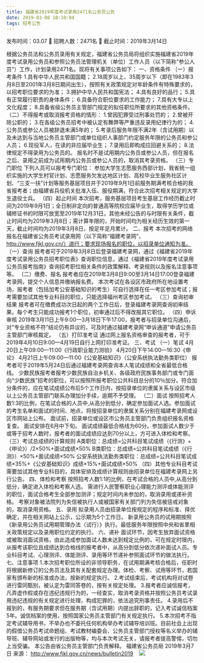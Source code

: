 ```yaml
---
title: 福建省2019年度考试录用2471名公务员公告
date: 2019-03-08 10:10:04
tags: 招考公告
---
```

发布时间：03.07   🌟   招聘人数：2471名   🌈   截止时间：2019年3月14日
<!-- more -->
根据公务员法和公务员录用有关规定，福建省公务员局将组织实施福建省2019年度考试录用公务员和参照公务员法管理机关（单位）工作人员（以下简称“参公人员”）工作，计划录用2471名。现将有关事项公告如下：
一、资格条件
（一）报考条件
1.具有中华人民共和国国籍；
2.18周岁以上、35周岁以下（即在1983年3月8日至2001年3月8日期间出生），按照有关政策规定对年龄条件有特殊要求的，以招考职位要求的为准；
3.拥护中华人民共和国宪法；
4.具有良好的品行；
5.具有正常履行职责的身体条件；
6.具备符合职位要求的工作能力；
7.具有大专以上文化程度；
8.具备省级公务员主管部门规定的拟任职位所要求的其他资格条件。
（二）不得报考或取消报考资格的情形：
1.曾因犯罪受过刑事处罚的；
2.曾被开除公职的；
3.在各级公务员招考中被认定有舞弊等严重违反录用纪律行为的；
4.公务员或参公人员被辞退未满5年的；
5.考录后服务年限不满2年（含试用期）以及未达到与当地公务员主管部门或单位组织人事部门约定服务年限的公务员和参公人员；
6.现役军人，在读的非应届毕业生；
7.录用后即构成应回避关系的；
8.法律规定不得录用为公务员的。
报名时不是试用期内公务员或参公人员，但在报名之后、录用之前成为试用期内公务员或参公人员的，取消其考录资格。
（三）专门职位
下列人员可以报考专门职位：
参加大学生志愿服务西部计划，我省统一组织实施的大学生村官计划、志愿服务欠发达地区计划、高校毕业生服务社区计划、“三支一扶”计划等服务基层项目并于2019年9月1日前服务期满考核合格的我省报考者；由福建省兵役机关批准入伍、服役期满，符合此次招考相关规定的大学生退役士兵。
（四）起止时间
本次招考，服务基层项目考生基层工作经历截止时间为2019年9月1日；全日制非定向的普通高等院校应届毕业生，取得学历学位或辅修证书的时限可放宽至2019年12月31日。其他未经公告的与时限有关条件，截止时间均为2019年3月8日；需计算年限的，开始时间均为相关经历生效的第一天，截止时间均为2019年3月8日，按足年足月累计。
二、报考
本次招考的网络报名在福建省公务员考试录用网（以下简称“福建考录网”，http://www.fjkl.gov.cn/）进行；要求现场报名的职位，以招录单位通知为准。
（一）查询
报考者可于2019年3月8日后登录福建考录网，通过《福建省2019年度考试录用公务员招考职位表》查询职位信息，通过《福建省2019年度考试录用公务员报考指南》查询招考职位相关条件的政策解释、考录规则以及报名注意事项等。
（二）缴费、报名
报考者应在2019年3月8日9:00至3月14日17:00登录福建考录网，提交个人信息并缴纳报名费。
本次考试在各设区市政府所在地设置考场，报考者（包括加考公安基础知识的考生）可自行选择在任一考区参加考试；报考需要加试其他专业科目的职位，只能选择福州考区参加考试。
（三）查询初审结果
报考者可在缴费成功次日起的两个工作日后，登录福建考录网查询初审结果。每个考生只能成功报考1个职位，初审通过后不得改报其它职位。
（四）申诉审核
2019年3月11日上午9:00—3月18日下午17:00，报考者与招录单位沟通后，对“专业资格不符”结论仍有异议的，可及时通过福建考录网“申诉通道”申请公务员主管部门审核裁定。
（五）打印准考证
通过网上报名资格审查的报考者，可于2019年4月10日9:00—4月19日自行上网打印准考证。
三、考试
（一）笔试
4月20日上午09:00—11:00《行政职业能力测验》
4月20日下午14:00—16:30《申论》
4月21日上午09:00—11:00《公安基础知识》（公安系统执法勤务类职位）
报考者可于2019年5月24日后通过福建考录网查询本人笔试成绩和全省最低合格线。
少数民族报考者报考少数民族自治乡机关、各级政府民族事务部门或专门面向“少数民族”招考的职位，可以按照所报考职位公共科目总分的10％加分。符合加分条件的，应在笔试成绩公布后5个工作日内，按招录单位的隶属关系与设区市级以上公务员主管部门联系办理加分手续，逾期不予受理。
（二）面试
按照招考人数1:3的比例，在笔试合格的人员中,从高分到低分，确定参加面试人选。参加面试的考生名单和面试的时间、地点，将按招录单位的隶属关系分别在福建考录网或设区市网站上公布。
面试前，招录单位或设区市公务员主管部门负责组织报名资格复查。
面试安排在6月中下旬。
面试成绩最低合格线为60分。参加面试人数少于或等于招考人数时，报考者的面试成绩应达到70分以上，方可进入体检和考察。
（三）考试总成绩的计算规则
A类职位：总成绩=公共科目笔试成绩（《行测》+《申论》）/2×50%+面试成绩×50%
B类职位：总成绩=公共科目笔试成绩（《行测》）×50%+面试成绩×50%
公安系统执法勤务类职位：总成绩=公共科目笔试成绩×35%+《公安基础知识》成绩×15%+面试成绩×50%
（四）其他专业科目考试
需要加试其他专业科目的，具体安排及成绩计算规则由招录单位在福建考录网上另行公告。
四、体检和考察
按照招考人数1:1的比例，在考试合格的人员中,从高分到低分，确定进入体检和考察人选。
需进行人民警察职业心理能力测评或体能测评的职位，面试合格考生全部参加测评；规定时间内未参加的，取消录用或递补资格。
考察对象被法院列为失信被执行人或被国家有关部门列为失信被惩戒对象的，取消录用资格。
五、录用
拟录用人员由招录单位按规定的程序和标准、择优确定，并在相关网站上公示，公示期为5个工作日。
新录用公务员的试用期按照《新录用公务员试用期管理办法（试行）》执行。最低服务年限按照中央和省里相关政策规定以及录用职位约定的执行。
六、递补
面试环节，因考生放弃面试资格或被取消面试资格，由此造成参加面试人数未达到规定比例的，可在规定时限内，从报考该职位且成绩达到合格线的报考者中，从高分到低分依次递补面试人员。专业科目考试、心理测评、体能测评、录用等环节递补参照面试环节的做法执行。
七、注意事项
1.本次招考职位所设的非领导职务，在试用期满考核合格后，任职时将根据新修订的公务员法及其有关配套规定办理。体检、考察、试用等环节，若国家有颁布新的标准或办法，按新的规定执行。
2.考试结束后，考试机构将对试卷进行雷同甄别，被认定为雷同答卷的，按有关规定处理。
3.报考者应诚信报考，凡弄虚作假或存在违纪违规行为的，一经查实，取消考录资格并按照公务员考试录用违纪违规的有关规定进行处理，构成犯罪的，依法追究刑事责任。
4.录用后不报到的，有服务期要求但在服务期（含试用期）内提出辞职的，记入考试诚信档案5年。诚信档案的使用，按照国家公务员主管部门有关规定执行。
5.本次招考不指定考试辅导用书，不举办也不委托任何机构举办考试辅导培训班。目前社会上出现的假借公务员考试命题组、考试教材编委会、公务员主管部门授权等名义举办的辅导班、辅导网站或发行的出版物等，均与本次考试无关，请报考者提高警惕，切勿上当受骗。
本公告由省公务员主管部门负责解释。
福建省公务员局
2019年3月7日
来源：
http://www.fjkl.gov.cn/news/bulletin2019
 
 ![](https://cdn.weiweiblog.cn/20181015134814.png)